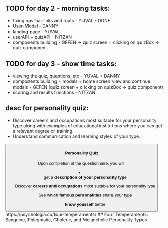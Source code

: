## TODO for day 2 - morning tasks:
* fixing nav-bar links and routs -  YUVAL - DONE
* User-Model - DANNY
* landing page - YUVAL
* userAPI + quizAPI - NITZAN
* components building - GEFEN -> quiz screen + clicking on quizBox => quiz component

## TODO for day 3 - show time tasks:
* viewing the quiz, questions, etc - YUVAL + DANNY
* components building + modals + home screen view and continue modals - GEFEN (quiz screen + clicking on quizBox => quiz component)
* scoring and results functions - NITZAN

<!-- ================================================================================================================= -->
## desc for personality quiz:
* Discover careers and occupations most suitable for your personality type along with examples of educational institutions where you can get a relevant degree or training.
* Understand communication and learning styles of your type.

<button type="button" id="buttonModal1" data-toggle="modal" data-target="#myModal1">
    <div className="service-item first-service">
        <div className="icon"></div>
            <h4> Personality Quiz </h4>
            <p> Upon completion of the questionnaire, you will:
            <li>
                <ul>get a <b>description of your personality type</b></ul>
                <ul>Discover <b>careers and occupations</b> most suitable for your personality type</ul>
                <ul>See which <b>famous personalities</b> share your type</ul>
                <ul><b>know yourself</b> better</ul>
            </li>
            </p>
        </div>
</button>
<!-- =============================================================================================================== -->
https://psychologia.co/four-temperaments/
## Four Temperaments: Sanguine, Phlegmatic, Choleric, and Melancholic Personality Types